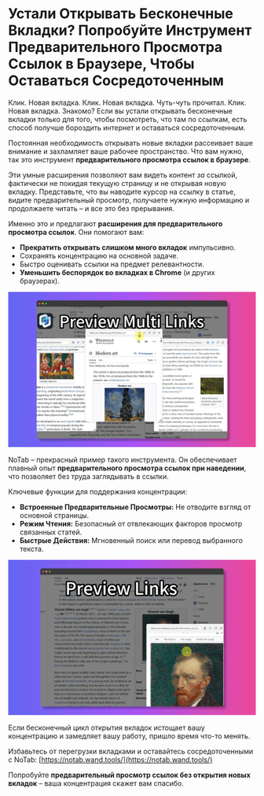 # Устали Открывать Бесконечные Вкладки? Попробуйте Инструмент Предварительного Просмотра Ссылок в Браузере, Чтобы Оставаться Сосредоточенным

Клик. Новая вкладка. Клик. Новая вкладка. Чуть-чуть прочитал. Клик. Новая вкладка. Знакомо? Если вы устали открывать бесконечные вкладки только для того, чтобы посмотреть, что там по ссылкам, есть способ получше бороздить интернет и оставаться сосредоточенным.

Постоянная необходимость открывать новые вкладки рассеивает ваше внимание и захламляет ваше рабочее пространство. Что вам нужно, так это инструмент **предварительного просмотра ссылок в браузере**.

Эти умные расширения позволяют вам видеть контент *за* ссылкой, фактически не покидая текущую страницу и не открывая новую вкладку. Представьте, что вы наводите курсор на ссылку в статье, видите предварительный просмотр, получаете нужную информацию и продолжаете читать – и все это без прерывания.

Именно это и предлагают **расширения для предварительного просмотра ссылок**. Они помогают вам:
*   **Прекратить открывать слишком много вкладок** импульсивно.
*   Сохранять концентрацию на основной задаче.
*   Быстро оценивать ссылки на предмет релевантности.
*   **Уменьшить беспорядок во вкладках в Chrome** (и других браузерах).

![Предварительный просмотр ссылки без открытия вкладки](../images/notab1.png)

NoTab – прекрасный пример такого инструмента. Он обеспечивает плавный опыт **предварительного просмотра ссылок при наведении**, что позволяет без труда заглядывать в ссылки.

Ключевые функции для поддержания концентрации:
*   **Встроенные Предварительные Просмотры:** Не отводите взгляд от основной страницы.
*   **Режим Чтения:** Безопасный от отвлекающих факторов просмотр связанных статей.
*   **Быстрые Действия:** Мгновенный поиск или перевод выбранного текста.

![Функции NoTab, повышающие концентрацию](../images/notab2.png)

Если бесконечный цикл открытия вкладок истощает вашу концентрацию и замедляет вашу работу, пришло время что-то менять.

Избавьтесь от перегрузки вкладками и оставайтесь сосредоточенными с NoTab: [https://notab.wand.tools/](https://notab.wand.tools/)

Попробуйте **предварительный просмотр ссылок без открытия новых вкладок** – ваша концентрация скажет вам спасибо.
